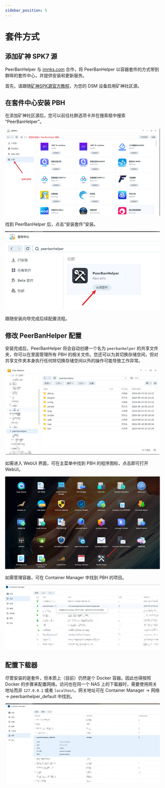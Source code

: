 ```yaml
---
sidebar_position: 5
---
```


# 套件方式

## 添加矿神 SPK7 源

PeerBanHelper 与 [imnks.com](https://imnks.com/) 合作，将 PeerBanHelper 以容器套件的方式带到群晖的套件中心，并提供安装和更新服务。

首先，请跟随[矿神SPK源官方教程](https://imnks.com/1780.html)，为您的 DSM 设备启用矿神社区源。

## 在套件中心安装 PBH

在添加矿神社区源后，您可以前往社群选项卡并在搜索框中搜索 “PeerBanHelper”。

![imnks1](./assets/imnks1.jpg)

找到 PeerBanHelper 后，点击“安装套件”安装。

![imnks2](./assets/imnks2.jpg)

跟随安装向导完成后续配置流程。

## 修改 PeerBanHelper 配置

安装完成后，PeerBanHelper 将会自动创建一个名为 `peerbanhelper` 的共享文件夹，你可以在里面管理所有 PBH 的相关文件。您还可以为其切换存储空间，但对共享文件夹本身执行任何除切换存储空间以外的操作可能导致工作异常。

![imnks3](./assets/imnks3.jpg)

如需进入 WebUI 界面，可在主菜单中找到 PBH 的程序图标，点击即可打开 WebUI。

![imnks4](./assets/imnks4.jpg)

如需管理容器，可在 Container Manager 中找到 PBH 的项目。

![imnks5](./assets/imnks5.jpg)

## 配置下载器

尽管安装的是套件，但本质上（目前）仍然是个 Docker 容器。因此也得按照 Docker 的步骤来配置网络。访问也在同一个 NAS 上的下载器时，需要使用网关地址而非 `127.0.0.1` 或者 `localhost`。网关地址可在 Container Manager -> 网络 -> peerbanhelper_default 中找到。

![imnks6](./assets/imnks6.jpg)




